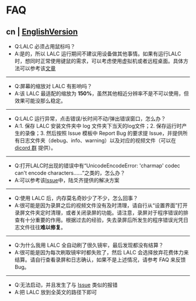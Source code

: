 # FAQ
cn | [EnglishVersion](FAQ_en.md)
---
- Q:LALC 必须占用鼠标吗？
- A:是的，所以 LALC 运行期间不建议用设备做其他事情。如果有运行LALC时，想同时正常使用键鼠的需求，可以考虑使用虚拟机或者远程桌面。具体方法可以参考该[文章](https://www.bilibili.com/opus/805995851989123075)
---
- Q:屏幕的缩放对 LALC 有影响吗？
- A:该 LALC 最适配的缩放为 **150%**，虽然其他相近分辨率不是不可以使用，但效果可能没那么稳定。
---
- Q:LALC 运行异常，点击错误/长时间不动/弹出错误窗口，怎么办？
- A:1. 保存 LALC 安装文件夹中 log 文件夹下当天的log文件；2. 保存运行时产生的录像；3. 然后按照 Issue 模板中 Report Bug 的要求提 Issue，并提供所有日志文件夹（debug、info、warning）以及对应的视频文件（可以在 [dicord 群](https://discord.gg/bVzCuBU4bC) 提供）。
---
- Q:打开LALC时出现的错误中有“UnicodeEncodeError: 'charmap' codec can't encode characters……”之类的，怎么办？
- A:可以参考该[Issue](https://github.com/HSLix/LixAssistantLimbusCompany/issues/26)中，陆爻齐提供的解决方案
---
- Q:使用 LALC 后，内存莫名奇妙少了不少，怎么回事？
- A:很可能是因为录屏之后的视频文件没有及时清理，请自行从“设置界面”打开录屏文件夹定时清理，或者关闭录屏的功能。请注意，录屏对于程序错误的排查有十分重要的作用。根据过去的经验，失去录屏后所发生的程序错误光凭日志文件往往**难以修复**。
---
- Q:为什么我用 LALC 全自动刷了很久镜牢，最后发现都没有结算？
- A:很可能是因为每次刷取镜牢时都失败了，然后 LALC 会选择放弃花费体力来结算。请自行查看录屏和日志确认，如果不是上述情况，请参考 FAQ 来反馈 Bug。
---
- Q:无法启动，并且发生了与 [Issue](https://github.com/HSLix/LixAssistantLimbusCompany/issues/155) 类似的报错
- A:把 LALC 放到全英文的路径下即可
